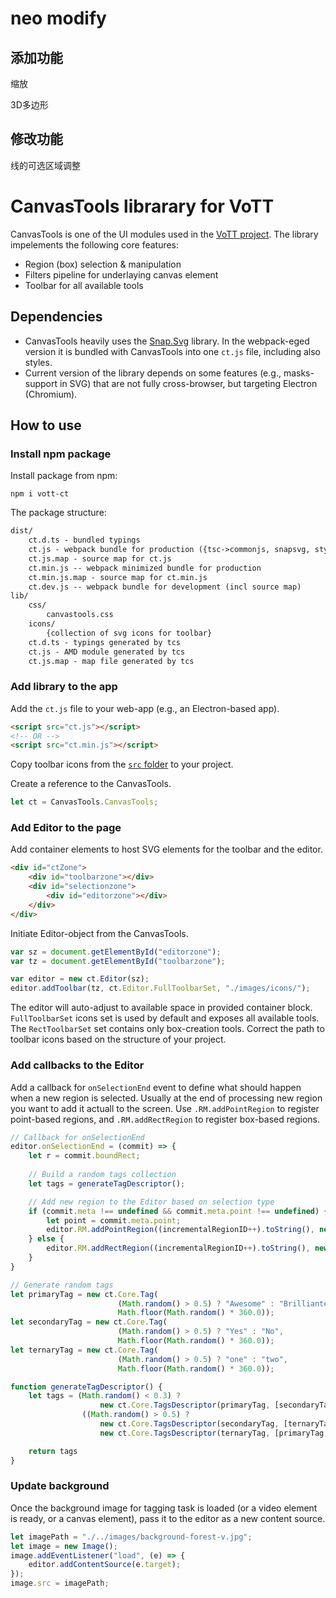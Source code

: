# neo modify

## 添加功能

缩放

3D多边形

## 修改功能

线的可选区域调整

# CanvasTools librarary for VoTT


CanvasTools is one of the UI modules used in the [VoTT project](https://github.com/Microsoft/VoTT/). The library impelements the following core features:

* Region (box) selection & manipulation
* Filters pipeline for underlaying canvas element
* Toolbar for all available tools

## Dependencies

* CanvasTools heavily uses the [Snap.Svg](https://github.com/adobe-webplatform/Snap.svg) library. In the webpack-eged version it is bundled with CanvasTools into one `ct.js` file, including also styles.
* Current version of the library depends on some features (e.g., masks-support in SVG) that are not fully cross-browser, but targeting Electron (Chromium).

## How to use

### Install npm package

Install package from npm:

```node
npm i vott-ct
```

The package structure:

```txt
dist/
    ct.d.ts - bundled typings
    ct.js - webpack bundle for production ({tsc->commonjs, snapsvg, styles} -> umd)
    ct.js.map - source map for ct.js
    ct.min.js -- webpack minimized bundle for production
    ct.min.js.map - source map for ct.min.js
    ct.dev.js -- webpack bundle for development (incl source map)
lib/
    css/
        canvastools.css
    icons/
        {collection of svg icons for toolbar}
    ct.d.ts - typings generated by tcs
    ct.js - AMD module generated by tcs
    ct.js.map - map file generated by tcs
```

### Add library to the app

Add the `ct.js` file to your web-app (e.g., an Electron-based app).

```html
<script src="ct.js"></script>
<!-- OR -->
<script src="ct.min.js"></script>

```

Copy toolbar icons from the [`src` folder](https://github.com/kichinsky/CanvasTools-for-VOTT/tree/master/src/canvastools/icons) to your project.

Create a reference to the CanvasTools.

```js
let ct = CanvasTools.CanvasTools;
```

### Add Editor to the page

Add container elements to host SVG elements for the toolbar and the editor.

```html
<div id="ctZone">
    <div id="toolbarzone"></div>
    <div id="selectionzone">
        <div id="editorzone"></div>
    </div>
</div>
```

Initiate Editor-object from the CanvasTools.

```js
var sz = document.getElementById("editorzone");
var tz = document.getElementById("toolbarzone");

var editor = new ct.Editor(sz);
editor.addToolbar(tz, ct.Editor.FullToolbarSet, "./images/icons/");
```

The editor will auto-adjust to available space in provided container block.
`FullToolbarSet` icons set is used by default and exposes all available tools. The `RectToolbarSet` set contains only box-creation tools.
Correct the path to toolbar icons based on the structure of your project.

### Add callbacks to the Editor

Add a callback for `onSelectionEnd` event to define what should happen when a new region is selected. Usually at the end of processing new region you want to add it actuall to the screen. Use `.RM.addPointRegion` to register point-based regions, and `.RM.addRectRegion` to register box-based regions.

```js
// Callback for onSelectionEnd
editor.onSelectionEnd = (commit) => {
    let r = commit.boundRect;
  
    // Build a random tags collection
    let tags = generateTagDescriptor();

    // Add new region to the Editor based on selection type
    if (commit.meta !== undefined && commit.meta.point !== undefined) {
        let point = commit.meta.point;
        editor.RM.addPointRegion((incrementalRegionID++).toString(), new ct.Core.Point2D(point.x, point.y), tags);
    } else {
        editor.RM.addRectRegion((incrementalRegionID++).toString(), new ct.Core.Point2D(r.x1, r.y1), new ct.Core.Point2D(r.x2, r.y2), tags);
    }
}

// Generate random tags
let primaryTag = new ct.Core.Tag(
                        (Math.random() > 0.5) ? "Awesome" : "Brilliante",
                        Math.floor(Math.random() * 360.0));
let secondaryTag = new ct.Core.Tag(
                        (Math.random() > 0.5) ? "Yes" : "No",
                        Math.floor(Math.random() * 360.0));
let ternaryTag = new ct.Core.Tag(
                        (Math.random() > 0.5) ? "one" : "two",
                        Math.floor(Math.random() * 360.0));

function generateTagDescriptor() {
    let tags = (Math.random() < 0.3) ?
                    new ct.Core.TagsDescriptor(primaryTag, [secondaryTag, ternaryTag]):
                ((Math.random() > 0.5) ?
                    new ct.Core.TagsDescriptor(secondaryTag, [ternaryTag, primaryTag]):
                    new ct.Core.TagsDescriptor(ternaryTag, [primaryTag, secondaryTag]));

    return tags
}
```

### Update background

Once the background image for tagging task is loaded (or a video element is ready, or a canvas element), pass it to the editor as a new content source.

```js
let imagePath = "./../images/background-forest-v.jpg";
let image = new Image();
image.addEventListener("load", (e) => {
    editor.addContentSource(e.target);
});
image.src = imagePath;
```